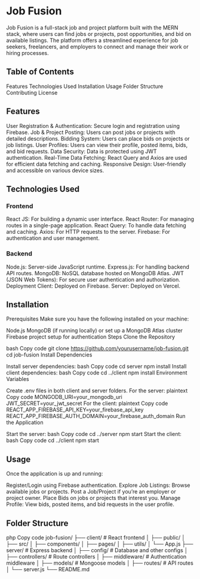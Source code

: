 # Job Fusion
Job Fusion is a full-stack job and project platform built with the MERN stack, where users can find jobs or projects, post opportunities, and bid on available listings. The platform offers a streamlined experience for job seekers, freelancers, and employers to connect and manage their work or hiring processes.

## Table of Contents
Features
Technologies Used
Installation
Usage
Folder Structure
Contributing
License
## Features
User Registration & Authentication: Secure login and registration using Firebase.
Job & Project Posting: Users can post jobs or projects with detailed descriptions.
Bidding System: Users can place bids on projects or job listings.
User Profiles: Users can view their profile, posted items, bids, and bid requests.
Data Security: Data is protected using JWT authentication.
Real-Time Data Fetching: React Query and Axios are used for efficient data fetching and caching.
Responsive Design: User-friendly and accessible on various device sizes.
## Technologies Used
### Frontend
React JS: For building a dynamic user interface.
React Router: For managing routes in a single-page application.
React Query: To handle data fetching and caching.
Axios: For HTTP requests to the server.
Firebase: For authentication and user management.
### Backend
Node.js: Server-side JavaScript runtime.
Express.js: For handling backend API routes.
MongoDB: NoSQL database hosted on MongoDB Atlas.
JWT (JSON Web Tokens): For secure user authentication and authorization.
Deployment
Client: Deployed on Firebase.
Server: Deployed on Vercel.
## Installation
Prerequisites
Make sure you have the following installed on your machine:

Node.js
MongoDB (if running locally) or set up a MongoDB Atlas cluster
Firebase project setup for authentication
Steps
Clone the Repository

bash
Copy code
git clone https://github.com/yourusername/job-fusion.git
cd job-fusion
Install Dependencies

Install server dependencies:
bash
Copy code
cd server
npm install
Install client dependencies:
bash
Copy code
cd ../client
npm install
Environment Variables

Create .env files in both client and server folders.
For the server:
plaintext
Copy code
MONGODB_URI=your_mongodb_uri
JWT_SECRET=your_jwt_secret
For the client:
plaintext
Copy code
REACT_APP_FIREBASE_API_KEY=your_firebase_api_key
REACT_APP_FIREBASE_AUTH_DOMAIN=your_firebase_auth_domain
Run the Application

Start the server:
bash
Copy code
cd ../server
npm start
Start the client:
bash
Copy code
cd ../client
npm start
## Usage
Once the application is up and running:

Register/Login using Firebase authentication.
Explore Job Listings: Browse available jobs or projects.
Post a Job/Project if you’re an employer or project owner.
Place Bids on jobs or projects that interest you.
Manage Profile: View bids, posted items, and bid requests in the user profile.
## Folder Structure
php
Copy code
job-fusion/
├── client/            # React frontend
│   ├── public/
│   ├── src/
│       ├── components/
│       ├── pages/
│       ├── utils/
│       └── App.js
├── server/            # Express backend
│   ├── config/        # Database and other configs
│   ├── controllers/   # Route controllers
│   ├── middleware/    # Authentication middleware
│   ├── models/        # Mongoose models
│   ├── routes/        # API routes
│   └── server.js
└── README.md
